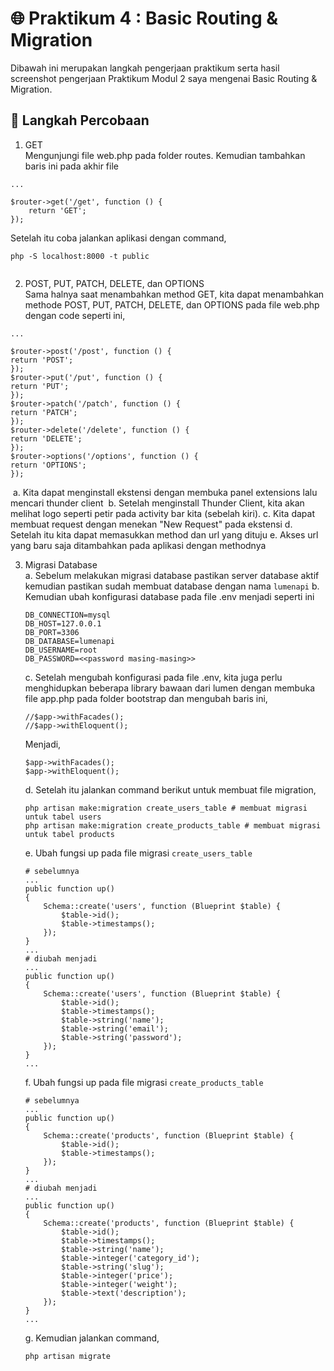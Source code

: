 # :globe_with_meridians: Praktikum 4 : Basic Routing & Migration
Dibawah ini merupakan langkah pengerjaan praktikum serta hasil screenshot pengerjaan Praktikum Modul 2 saya mengenai Basic Routing & Migration.

## :footprints: Langkah Percobaan
1. GET<br/>
Mengunjungi file web.php pada folder routes. Kemudian tambahkan baris ini pada akhir file <br/>
```
...

$router->get('/get', function () {
    return 'GET';
});
```
Setelah itu coba jalankan aplikasi dengan command,
```
php -S localhost:8000 -t public
```
![]()

2. POST, PUT, PATCH, DELETE, dan OPTIONS<br/>
Sama halnya saat menambahkan method GET, kita dapat menambahkan methode POST, PUT, PATCH, DELETE, dan OPTIONS pada file web.php dengan code seperti ini,
```
...

$router->post('/post', function () {
return 'POST';
});
$router->put('/put', function () {
return 'PUT';
});
$router->patch('/patch', function () {
return 'PATCH';
});
$router->delete('/delete', function () {
return 'DELETE';
});
$router->options('/options', function () {
return 'OPTIONS';
});
```
![]()
    a. Kita dapat menginstall ekstensi dengan membuka panel extensions lalu mencari thunder client
    ![]()
    b. Setelah menginstall Thunder Client, kita akan melihat logo seperti petir pada activity bar kita (sebelah kiri).
    c. Kita dapat membuat request dengan menekan "New Request" pada ekstensi
    d. Setelah itu kita dapat memasukkan method dan url yang dituju
    e. Akses url yang baru saja ditambahkan pada aplikasi dengan methodnya

3. Migrasi Database<br/>
    a. Sebelum melakukan migrasi database pastikan server database aktif kemudian pastikan sudah membuat database dengan nama `lumenapi`
    b. Kemudian ubah konfigurasi database pada file .env menjadi seperti ini
    ```
    DB_CONNECTION=mysql
    DB_HOST=127.0.0.1
    DB_PORT=3306
    DB_DATABASE=lumenapi
    DB_USERNAME=root
    DB_PASSWORD=<<password masing-masing>>
    ```
    c. Setelah mengubah konfigurasi pada file .env, kita juga perlu menghidupkan beberapa library bawaan dari lumen dengan membuka file app.php pada folder bootstrap dan mengubah baris ini,
    ```
    //$app->withFacades();
    //$app->withEloquent();
    ```
    Menjadi,
    ```
    $app->withFacades();
    $app->withEloquent();
    ```
    d. Setelah itu jalankan command berikut untuk membuat file migration,
    ```
    php artisan make:migration create_users_table # membuat migrasi untuk tabel users
    php artisan make:migration create_products_table # membuat migrasi untuk tabel products
    ```
    e. Ubah fungsi up pada file migrasi `create_users_table`
    ```
    # sebelumnya
    ...
    public function up()
    {
        Schema::create('users', function (Blueprint $table) {
            $table->id();
            $table->timestamps();
        });
    }
    ...
    # diubah menjadi
    ...
    public function up()
    {
        Schema::create('users', function (Blueprint $table) {
            $table->id();
            $table->timestamps();
            $table->string('name');
            $table->string('email');
            $table->string('password');
        });
    }
    ...
    ```
    f. Ubah fungsi up pada file migrasi `create_products_table`
    ```
    # sebelumnya
    ...
    public function up()
    {
        Schema::create('products', function (Blueprint $table) {
            $table->id();
            $table->timestamps();
        });
    }
    ...
    # diubah menjadi
    ...
    public function up()
    {
        Schema::create('products', function (Blueprint $table) {
            $table->id();
            $table->timestamps();
            $table->string('name');
            $table->integer('category_id');
            $table->string('slug');
            $table->integer('price');
            $table->integer('weight');
            $table->text('description');
        });
    }
    ...
    ```
    g. Kemudian jalankan command,
    ```
    php artisan migrate
    ```